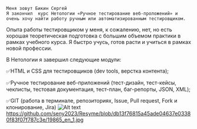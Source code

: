     Меня зовут Бикин Сергей 
    Я закончил  курс Нетологии «Ручное тестирование веб-проложений» и очень хочу найти работу ручным или автоматизированным тестировщиком.

Опыта работы тестировщиком у меня, к сожалению, нет, но есть хорошая теоретическая подготовка с большим объемом практики в рамках учебного курса. Я быстро учусь, готов расти и учиться в рамках новой профессии.

В Нетологии я завершил следующие модули:

✅HTML и CSS для тестировщиков (dev tools, верстка контента);

✅Ручное тестирование веб-приложений (тест-дизайн, тест-кейсы, чеклисты, тестовая документация, тест-план, баг-репорты, JSON, XML);

✅GIT (работа в терминале, репозиториях, Issue, Pull request, Fork и клонирование, Jira)
![Alt text](19865_en_1-1.jpg)
https://github.com/seny2023/Resyme/blob/db13f76815a45ade04637e03380f83f07f787c3e/19865_en_1.jpg